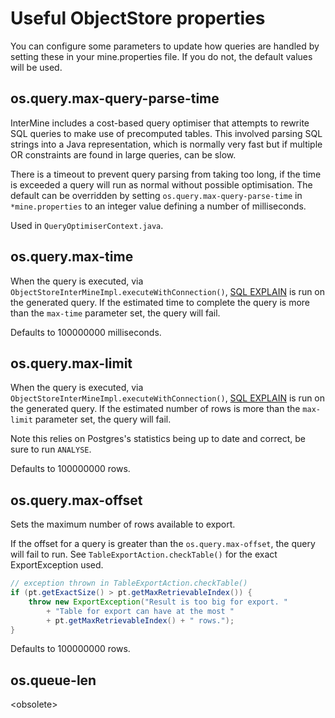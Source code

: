 # Useful ObjectStore properties

You can configure some parameters to update how queries are handled by setting these in your mine.properties file. If you do not, the default values will be used.

## os.query.max-query-parse-time

InterMine includes a cost-based query optimiser that attempts to rewrite SQL queries to make use of precomputed tables. This involved parsing SQL strings into a Java representation, which is normally very fast but if multiple OR constraints are found in large queries, can be slow.

There is a timeout to prevent query parsing from taking too long, if the time is exceeded a query will run as normal without possible optimisation. The default can be overridden by setting `os.query.max-query-parse-time` in `*mine.properties` to an integer value defining a number of milliseconds.

Used in `QueryOptimiserContext.java`.

## os.query.max-time

When the query is executed, via `ObjectStoreInterMineImpl.executeWithConnection()`, [SQL EXPLAIN](https://www.postgresql.org/docs/9.1/static/sql-explain.html) is run on the generated query. If the estimated time to complete the query is more than the `max-time` parameter set, the query will fail.

Defaults to 100000000 milliseconds.

## os.query.max-limit

When the query is executed, via `ObjectStoreInterMineImpl.executeWithConnection()`, [SQL EXPLAIN](https://www.postgresql.org/docs/9.1/static/sql-explain.html) is run on the generated query. If the estimated number of rows is more than the `max-limit` parameter set, the query will fail.

Note this relies on Postgres's statistics being up to date and correct, be sure to run `ANALYSE`.

Defaults to 100000000 rows.

## os.query.max-offset

Sets the maximum number of rows available to export.

If the offset for a query is greater than the `os.query.max-offset`, the query will fail to run. See `TableExportAction.checkTable()` for the exact ExportException used.

```java
// exception thrown in TableExportAction.checkTable()
if (pt.getExactSize() > pt.getMaxRetrievableIndex()) {
    throw new ExportException("Result is too big for export. "
        + "Table for export can have at the most "
        + pt.getMaxRetrievableIndex() + " rows.");
}
```

Defaults to 100000000 rows.

## os.queue-len

&lt;obsolete&gt;

